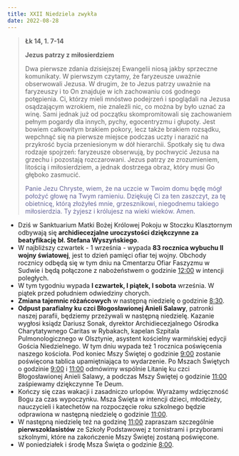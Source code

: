 ```yaml
---
title: XXII Niedziela zwykła
date: 2022-08-28
---
```


> **Łk 14, 1. 7-14**
>
> **Jezus patrzy z miłosierdziem**
>
> Dwa pierwsze zdania dzisiejszej Ewangelii niosą jakby sprzeczne komunikaty. W pierwszym czytamy, że faryzeusze uważnie obserwowali Jezusa. W drugim, że to Jezus patrzy uważnie na faryzeuszy i to On znajduje w ich zachowaniu coś godnego potępienia. Ci, którzy mieli mnóstwo podejrzeń i spoglądali na Jezusa osądzającym wzrokiem, nie znaleźli nic, co można by było uznać za winę. Sami jednak już od początku skompromitowali się zachowaniem pełnym pogardy dla innych, pychy, egocentryzmu i głupoty. Jest bowiem całkowitym brakiem pokory, lecz także brakiem rozsądku, wepchnąć się na pierwsze miejsce podczas uczty i narazić na przykrość bycia przeniesionym w dół hierarchii. Spotkały się tu dwa rodzaje spojrzeń: faryzeusze obserwują, by pochwycić Jezusa na grzechu i pozostają  rozczarowani. Jezus patrzy ze zrozumieniem, litością i miłosierdziem, a jednak dostrzega obraz, który musi Go głęboko zasmucić.
>
> <span style="color: #666699;"> Panie Jezu Chryste, wiem, że na uczcie w Twoim domu będę mógł położyć głowę na Twym ramieniu. Dziękuję Ci za ten zaszczyt, za tę obietnicę, którą złożyłeś mnie, grzesznikowi, niegodnemu takiego miłosierdzia. Ty żyjesz i królujesz na wieki wieków. Amen.
> &nbsp;

- Dziś w Sanktuarium Matki Bożej Królowej Pokoju w Stoczku Klasztornym odbywają się **archidiecezjalne uroczystości dziękczynne za beatyfikację bł. Stefana Wyszyńskiego**.
- W najbliższy czwartek - 1 września - wypada **83 rocznica wybuchu II wojny światowej**, jest to dzień pamięci ofiar tej wojny. Obchody rocznicy odbędą się w tym dniu na Cmentarzu Ofiar Faszyzmu w Sudwie i będą połączone z nabożeństwem o godzinie <u>12:00</u>  w intencji poległych.
- W tym tygodniu wypada **I czwartek, I piątek, I sobota** września. W piątek przed południem odwiedziny chorych.
- **Zmiana tajemnic różańcowych** w następną niedzielę o godzinie <u>8:30</u>.
- **Odpust parafialny ku czci Błogosławionej Anieli Salawy**, patronki naszej parafii, będziemy przeżywali w następną niedzielę. Kazanie wygłosi ksiądz Dariusz Sonak, dyrektor Archidiecezjalnego Ośrodka Charytatywnego Caritas w Rybakach, kapelan Szpitala Pulmonologicznego w Olsztynie, asystent kościelny warmińskiej edycji Gościa Niedzielnego. W tym dniu wypada też 1 rocznica poświęcenia naszego kościoła. Pod koniec Mszy Świętej o godzinie <u>9:00</u> zostanie poświęcona tablica upamiętniająca to wydarzenie. Po Mszach Świętych o godzinie <u>9:00</u> i <u>11:00</u> odmówimy wspólnie Litanię ku czci Błogosławionej Anieli Salawy, a podczas Mszy Świętej o godzinie <u>11:00</u> zaśpiewamy dziękczynne Te Deum.
- Kończy się czas wakacji i zasadniczo urlopów. Wyrażamy wdzięczność Bogu za czas wypoczynku. Msza Święta w intencji dzieci, młodzieży, nauczycieli i katechetów na rozpoczęcie roku szkolnego będzie odprawiona w następną niedzielę o godzinie <u>11:00</u>.
- W następną niedzielę też na godzinę <u>11:00</u> zapraszam szczególnie **pierwszoklasistów** ze Szkoły Podstawowej z tornistrami i przyborami szkolnymi, które na zakończenie Mszy Świętej zostaną poświęcone.
- W poniedziałek i środę Msza Święta o godzinie <u>8:00</u>.
